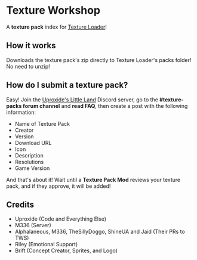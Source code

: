 # Texture Workshop

A **texture pack** index for [Texture Loader](mod:geode.texture-loader)!

## How it works
Downloads the texture pack's zip directly to Texture Loader's packs folder! No need to unzip!

## How do I submit a texture pack?
Easy!
Join the [Uproxide's Little Land](https://discord.gg/pUGPY9hQ22) Discord server,
go to the **#texture-packs forum channel** and **read FAQ**, then create a post with the following information:
- Name of Texture Pack
- Creator
- Version
- Download URL
- Icon
- Description
- Resolutions
- Game Version

And that's about it! Wait until a **Texture Pack Mod** reviews your texture pack, and if they approve, it will be added!

## Credits
- Uproxide (Code and Everything Else)
- M336 (Server)
- Alphalaneous, M336, TheSillyDoggo, ShineUA and Jaid (Their PRs to TWS)
- Riley (Emotional Support)
- Brift (Concept Creator, Sprites, and Logo)
